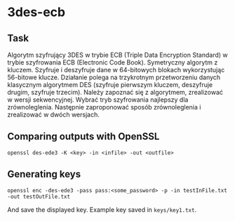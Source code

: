# 3des-ecb

## Task
Algorytm szyfrujący 3DES w trybie ECB (Triple Data Encryption Standard) w trybie szyfrowania ECB (Electronic Code Book).
Symetryczny algorytm z kluczem.
Szyfruje i deszyfruje dane w 64-bitowych blokach wykorzystując 56-bitowe klucze.
Działanie polega na trzykrotnym przetworzeniu danych klasycznym algorytmem DES (szyfruje pierwszym kluczem, deszyfruje drugim, szyfruje trzecim).
Należy zapoznać się z algorytmem, zrealizować w wersji sekwencyjnej.
Wybrać tryb szyfrowania najlepszy dla zrównoleglenia.
Następnie zaproponować sposób zrównoleglenia i zrealizować w dwóch wersjach.

## Comparing outputs with OpenSSL
```
openssl des-ede3 -K <key> -in <infile> -out <outfile>
```

## Generating keys
```
openssl enc -des-ede3 -pass pass:<some_password> -p -in testInFile.txt -out testOutFile.txt
```
And save the displayed key.
Example key saved in `keys/key1.txt`.

